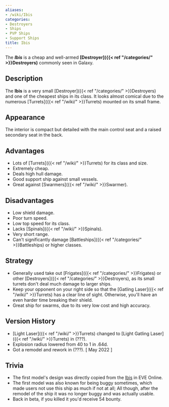 ```yaml
---
aliases:
- /wiki/Ibis
categories:
- Destroyers
- Ships
- PVP Ships
- Support Ships
title: Ibis
---
```


The **_Ibis_** is a cheap and well-armed **[Destroyer]({{< ref "/categories/" >}}Destroyers)** commonly seen in Galaxy. 

## Description

The **Ibis** is a very small [Destroyer]({{< ref "/categories/" >}}Destroyers) and one of the cheapest ships in its class. It looks almost comical due to the numerous [Turrets]({{< ref "/wiki/" >}}Turrets) mounted on its small frame.

## Appearance

The interior is compact but detailed with the main control seat and a raised secondary seat in the back.

## Advantages

- Lots of [Turrets]({{< ref "/wiki/" >}}Turrets) for its class and size.
- Extremely cheap.
- Deals high hull damage.
- Good support ship against small vessels.
- Great against [Swarmers]({{< ref "/wiki/" >}}Swarmer).

## Disadvantages

- Low shield damage.
- Poor turn speed.
- Low top speed for its class.
- Lacks [Spinals]({{< ref "/wiki/" >}}Spinals).
- Very short range.
- Can't significantly damage [Battleships]({{< ref "/categories/" >}}Battleships) or higher classes.

## Strategy

- Generally used take out [Frigates]({{< ref "/categories/" >}}Frigates) or other [Destroyers]({{< ref "/categories/" >}}Destroyers), as its small turrets don't deal much damage to larger ships.
- Keep your opponent on your right side so that the [Gatling Laser]({{< ref "/wiki/" >}}Turrets) has a clear line of sight. Otherwise, you'll have an even harder time breaking their shield.
- Great ship for swarms, due to its very low cost and high accuracy.

## Version History 

- [Light Laser]({{< ref "/wiki/" >}}Turrets) changed to [Light Gatling Laser]({{< ref "/wiki/" >}}Turrets) in (???).
- Explosion radius lowered from 40 to 1 in .64d.
- Got a remodel and rework in (???). [ May 2022 ]

## Trivia

- The first model's design was directly copied from the [Ibis](https://wiki.eveuniversity.org/Ibis) in EVE Online.
- The first model was also known for being buggy sometimes, which made users not use this ship as much if not at all; All though, after the remodel of the ship it was no longer buggy and was actually usable.
- Back in beta, if you killed it you'd receive 54 bounty.